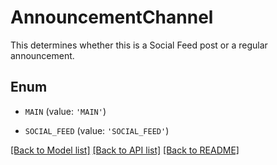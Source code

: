 # AnnouncementChannel

This determines whether this is a Social Feed post or a regular announcement.

## Enum

* `MAIN` (value: `'MAIN'`)

* `SOCIAL_FEED` (value: `'SOCIAL_FEED'`)

[[Back to Model list]](../README.md#documentation-for-models) [[Back to API list]](../README.md#documentation-for-api-endpoints) [[Back to README]](../README.md)



